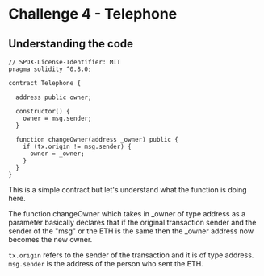 # Challenge 4 - Telephone

## Understanding the code

```solidity
// SPDX-License-Identifier: MIT
pragma solidity ^0.8.0;

contract Telephone {

  address public owner;

  constructor() {
    owner = msg.sender;
  }

  function changeOwner(address _owner) public {
    if (tx.origin != msg.sender) {
      owner = _owner;
    }
  }
}

```

This is a simple contract but let's understand what the function is doing here.

The function changeOwner which takes in _owner of type address as a parameter basically declares that if the original transaction sender and the sender of the "msg" or the ETH is the same then the _owner address now becomes the new owner.

```tx.origin``` refers to the sender of the transaction and it is of type address.
```msg.sender``` is the address of the person who sent the ETH.
